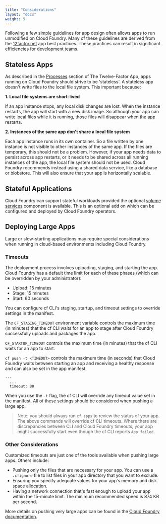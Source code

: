 ```yaml
---
title: "Considerations"
layout: "docs"
weight: 5
---
```


Following a few simple guidelines for app design often allows apps to run unmodified on Cloud Foundry. Many of these guidelines are derived from the [12factor.net](https://12factor.net) app best practices. These practices can result in significant efficiencies for development teams.

## Stateless Apps

As described in the [Processes](https://12factor.net/processes) section of The Twelve-Factor App, apps running on Cloud Foundry should strive to be 'stateless'. A stateless app doesn't write files to the local file system. This important because:

**1. Local file systems are short-lived**

If an app instance stops, any local disk changes are lost. When the instance restarts, the app will start with a new disk image. So although your app can write local files while it is running, those files will disappear when the app restarts.

**2. Instances of the same app don't share a local file system**
   
Each app instance runs in its own container. So a file written by one instance is not visible to other instances of the same app. If the files are temporary, this should not be a problem. However, if your app needs data to persist across app restarts, or it needs to be shared across all running instances of the app, the local file system should not be used. Cloud Foundry recommends instead using a shared data service, like a database or blobstore. This will also ensure that your app is horizontally scalable.

## Stateful Applications

Cloud Foundry can support stateful workloads provided the optional [volume services](https://docs.cloudfoundry.org/devguide/services/using-vol-services.html) component is available. This is an optional add on which can be configured and deployed by Cloud Foundry operators.  

## Deploying Large Apps

Large or slow-starting applications may require special considerations when running in cloud-based environments including Cloud Foundry.

### Timeouts

The deployment process involves uploading, staging, and starting the app. Cloud Foundry has a default time limit for each of these phases (which can be overridden by your administrator):
- Upload: 15 minutes
- Stage: 15 minutes
- Start: 60 seconds

You can configure cf CLI's staging, startup, and timeout settings to override settings in the manifest.

The `CF_STAGING_TIMEOUT` environment variable controls the maximum time (in minutes) that the cf CLI waits for an app to stage after Cloud Foundry successfully uploads and packages the app.

`CF_STARTUP_TIMEOUT` controls the maximum time (in minutes) that the cf CLI waits for an app to start.

`cf push -t <TIMEOUT>` controls the maximum time (in seconds) that Cloud Foundry waits between starting an app and receiving a healthy response and can also be set in the app manifest.

```
---
  ...
  timeout: 80
```

When you use the `-t` flag, the cf CLI will override any timeout value set in the manifest. All of these settings should be considered when pushing a large app.

> Note: you should always run `cf apps` to review the status of your app. The above commands will override cf CLI timeouts. Where there are discrepancies between CLI and Cloud Foundry timeouts, your app might successfully start even though the cf CLI reports `App failed`.

### Other Considerations

Customized timeouts are just one of the tools available when pushing large apps. Others include:
* Pushing only the files that are necessary for your app. You can use a `.cfignore` file to list files in your app directory that you want to exclude.
* Ensuring you specify adequate values for your app's memory and disk space allocation.
* Having a network connection that's fast enough to upload your app within the 15-minute limit. The minimum recommended speed is 874 KB per second.

More details on pushing very large apps can be found in the [Cloud Foundry documentation](https://docs.cloudfoundry.org/devguide/deploy-apps/large-app-deploy.html).
